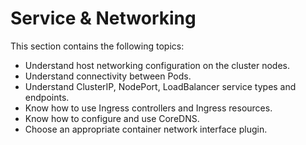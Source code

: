 # Service & Networking

This section contains the following topics:

- Understand host networking configuration on the cluster nodes.
- Understand connectivity between Pods.
- Understand ClusterIP, NodePort, LoadBalancer service types and endpoints.
- Know how to use Ingress controllers and Ingress resources.
- Know how to configure and use CoreDNS.
- Choose an appropriate container network interface plugin.
